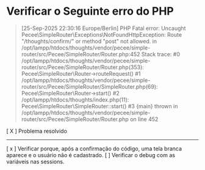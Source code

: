 # Verificar o Seguinte erro do PHP


>[25-Sep-2025 22:30:16 Europe/Berlin] PHP Fatal error:  Uncaught Pecee\SimpleRouter\Exceptions\NotFoundHttpException: Route "/thoughts/confirm/" or method "post" not allowed. in /opt/lampp/htdocs/thoughts/vendor/pecee/simple-router/src/Pecee/SimpleRouter/Router.php:452
>Stack trace:
>#0 /opt/lampp/htdocs/thoughts/vendor/pecee/simple-router/src/Pecee/SimpleRouter/Router.php(353): Pecee\SimpleRouter\Router->routeRequest()
>#1 /opt/lampp/htdocs/thoughts/vendor/pecee/simple-router/src/Pecee/SimpleRouter/SimpleRouter.php(69): Pecee\SimpleRouter\Router->start()
>#2 /opt/lampp/htdocs/thoughts/index.php(11): Pecee\SimpleRouter\SimpleRouter::start()
>#3 {main}
>  thrown in /opt/lampp/htdocs/thoughts/vendor/pecee/simple-router/src/Pecee/SimpleRouter/Router.php on line 452

[ X ] Problema resolvido 


----

[ x ] Verificar porque, após a confirmação do código, uma tela branca aparece e o usuário não é cadastrado. 
[ ] Verificar o debug com as variáveis nas sessions.